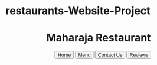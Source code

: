 # restaurants-Website-Project

<!DOCTYPE html>
<html lang="en">
<head>
    <meta charset="UTF-8">
    <meta name="viewport" content="width=device-width, initial-scale=1.0">
    <title>Home Page</title>
    <link rel="stylesheet" href="styles.css">
</head>
<body>
    <!-- Header with Canteen Name -->
     <header class="abc">
        <h1>Maharaja Restaurant</h1>
        <nav class="ram">
            <ul>
                <button><a href="#index">Home</a></button>
                 <button><a href="menu.html">Menu</a></button>
                 <button><a href="contact.html">Contact Us</a></button>
                 <button><a  href="reviews.html">Reviews</a></button>
            </ul>
        </nav>
    </header>
    
    
  <script>
      let next = document.querySelector('.next');
      let prev = document.querySelector('.prev');

      next.addEventListener('click', function () {
        let items = document.querySelectorAll('.item');
        document.querySelector('.slide').appendChild(items[0]);
      });

      prev.addEventListener('click', function () {
        let items = document.querySelectorAll('.item');
        document.querySelector('.slide').prepend(items[items.length - 1]); // here the length of items = 6
      });

    </script>
</body>
</html>
